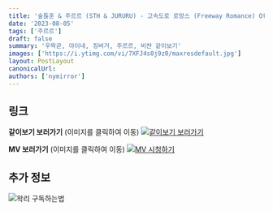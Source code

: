 ```yaml
---
title: '숲튽훈 & 주르르 (STH & JURURU) - 고속도로 로망스 (Freeway Romance) Official MV'
date: '2023-08-05'
tags: ['주르르']
draft: false
summary: '우왁굳, 아이네, 징버거, 주르르, 비챤 같이보기'
images: ['https://i.ytimg.com/vi/7XFJ4s0j9z0/maxresdefault.jpg']
layout: PostLayout
canonicalUrl:
authors: ['nymirror']
---
```


## 링크

**같이보기 보러가기** (이미지를 클릭하여 이동)
[![같이보기 보러가기](https://cdn.discordapp.com/attachments/1136601898116464710/1137050327938506852/logo.png)](https://cafe.naver.com/steamindiegame/12317364)

**MV 보러가기** (이미지를 클릭하여 이동)
[![MV 시청하기](https://i.ytimg.com/vi/7XFJ4s0j9z0/maxresdefault.jpg)](https://youtu.be/7XFJ4s0j9z0)

## 추가 정보

![왁리 구독하는법](https://cdn.discordapp.com/attachments/1136601898116464710/1137049857136267374/--2cut.gif)
